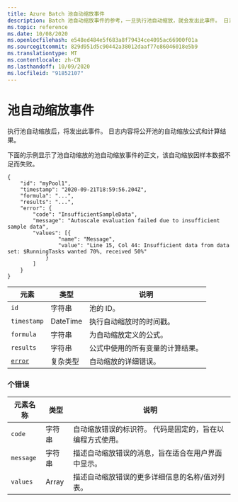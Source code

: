 ```yaml
---
title: Azure Batch 池自动缩放事件
description: Batch 池自动缩放事件的参考，一旦执行池自动缩放，就会发出此事件。 日志内容将公开池的自动缩放公式和计算结果。
ms.topic: reference
ms.date: 10/08/2020
ms.openlocfilehash: e548ed484e5f683a8f79434ce4095ac66900f01a
ms.sourcegitcommit: 829d951d5c90442a38012daaf77e86046018e5b9
ms.translationtype: MT
ms.contentlocale: zh-CN
ms.lasthandoff: 10/09/2020
ms.locfileid: "91852107"
---
```

# <a name="pool-autoscale-event"></a>池自动缩放事件

 执行池自动缩放后，将发出此事件。 日志内容将公开池的自动缩放公式和计算结果。

 下面的示例显示了池自动缩放的池自动缩放事件的正文，该自动缩放因样本数据不足而失败。

```
{
    "id": "myPool1",
    "timestamp": "2020-09-21T18:59:56.204Z",
    "formula": "...",
    "results": "...",
    "error": {
        "code": "InsufficientSampleData",
        "message": "Autoscale evaluation failed due to insufficient sample data",
        "values": [{
                "name": "Message",
                "value": "Line 15, Col 44: Insufficient data from data set: $RunningTasks wanted 70%, received 50%"
            }
        ]
    }
}
```

|元素|类型|说明|
|-------------|----------|-----------|
|`id`|字符串|池的 ID。|
|`timestamp`|DateTime|执行自动缩放时的时间戳。|
|`formula`|字符串|为自动缩放定义的公式。|
|`results`|字符串|公式中使用的所有变量的计算结果。|
|[`error`](#error)|复杂类型|自动缩放的详细错误。|

###  <a name="error"></a><a name="error"></a> 个错误

|元素名称|类型|说明|
|------------------|----------|-----------|
|`code`|字符串|自动缩放错误的标识符。 代码是固定的，旨在以编程方式使用。|
|`message`|字符串|描述自动缩放错误的消息，旨在适合在用户界面中显示。|
|`values`|Array|描述自动缩放错误的更多详细信息的名称/值对列表。|
